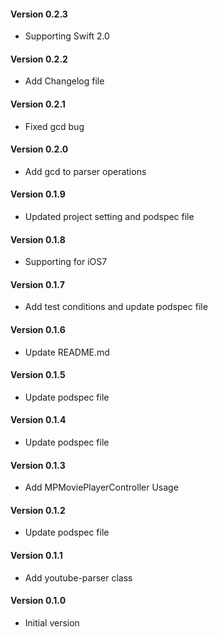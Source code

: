 #### Version 0.2.3

* Supporting Swift 2.0

#### Version 0.2.2

* Add Changelog file

#### Version 0.2.1

* Fixed gcd bug

#### Version 0.2.0

* Add gcd to parser operations

#### Version 0.1.9

* Updated project setting and podspec file

#### Version 0.1.8

* Supporting for iOS7

#### Version 0.1.7

* Add test conditions and update podspec file

#### Version 0.1.6

* Update README.md

#### Version 0.1.5

* Update podspec file

#### Version 0.1.4

* Update podspec file

#### Version 0.1.3

* Add MPMoviePlayerController Usage

#### Version 0.1.2

* Update podspec file

#### Version 0.1.1

* Add youtube-parser class

#### Version 0.1.0

* Initial version

